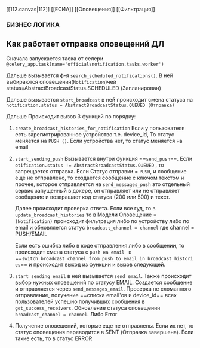 [[112.canvas|112]]
[[ЕСИА]]
[[Оповещения]]
[[Фильтрация]]

### БИЗНЕС ЛОГИКА

## Как работает отправка оповещений ДЛ
Сначала запускается таска от селери `@celery_app.task(name='officialsnotification.tasks.worker')`

Дальше вызывается ф-я `search_scheduled_notifications()`. В ней выбираются оповещения(`Notification`)чей 
status=AbstractBroadcastStatus.SCHEDULED (Запланирован)

Дальше вызывается `start_broadcast` в ней происходит смена статуса на 
`notification.status = AbstractBroadcastStatus.QUEUED (Отправка)`

Дальше Происходит вызов 3 функций по порядку:
1. `create_broadcast_histories_for_notification`  Если у пользователя есть зарегистрированное устройство т.е. device_id, То статус меняется на `PUSH ()`.          Если устройства нет, то статус меняется на email
2. `start_sending_push` Вызывается внутри функция ==`send_push`==.  Если `otification.status != AbstractBroadcastStatus.QUEUED` , то запрещается отправка. Если Статус отправки = `PUSH`, и сообщение еще не отправлено, то создается сообщение с ключом текстом и прочее, которое отправляется на `send_messages_push`  это отдельный сервис запущенный в докере, он отправляет или не отправляет сообщение и возвращает код статуса (200 или 500) и текст.         

	Далее происходит проверка ответа.
	Если все гуд, то в `update_broadcast_histories` то в Модели Оповещение = `(Notification)` происходит фильтрация либо по устройству либо по email и обновляется статус `broadcast_channel = channel` где channel = PUSH/EMAIL

	Eсли есть ошибка либо в коде отправления либо в сообщении, то происходит смена статуса с `push на email ` в ==`switch_broadcast_channel_from_push_to_email_in_broadcast_histories`== и происходит выход из функции и вызов следующей.

3. `start_sending_email` в ней вызывается `send_email`. Также происходит выбор нужных оповещений по статусу EMAIL. Создается сообщение и отправляется через `send_messages_email`. Проверка не сломанного отправление, получение ==списка email'ов  и device_id== всех пользователей успешно получивших сообщения в `get_success_receivers`. Обновление статуса оповещения `broadcast_channel = channel`. Либо Error
4. Получение оповещений, которые еще не отправлены. Если их нет, то статус оповещения переводится в SENT (Отправка завершена). Если такие есть, то в статус ERROR